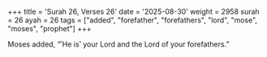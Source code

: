 +++
title = 'Surah 26, Verses 26'
date = '2025-08-30'
weight = 2958
surah = 26
ayah = 26
tags = ["added", "forefather", "forefathers", "lord", "mose", "moses", "prophet"]
+++

Moses added, “˹He is˺ your Lord and the Lord of your forefathers.”